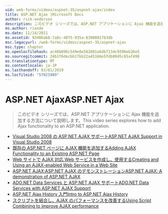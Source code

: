 ```yaml
---
uid: web-forms/videos/aspnet-35/aspnet-ajax/index
title: ASP.NET Ajax |Microsoft Docs
author: rick-anderson
description: このビデオ シリーズでは、ASP.NET アプリケーションに Ajax 機能を追加する方法について説明します。
ms.author: riande
ms.date: 11/14/2011
ms.assetid: 93486ab8-7a8c-4075-935a-83900817b3db
msc.legacyurl: /web-forms/videos/aspnet-35/aspnet-ajax
msc.type: chapter
ms.openlocfilehash: ac46b096c549e0e582801a6db7134c9396eb26e5
ms.sourcegitcommit: 24b1f6decbb17bb22a45166e5fdb0845c65af498
ms.translationtype: MT
ms.contentlocale: ja-JP
ms.lasthandoff: 03/01/2019
ms.locfileid: "57021989"
---
```

<a name="aspnet-ajax"></a><span data-ttu-id="138ec-103">ASP.NET Ajax</span><span class="sxs-lookup"><span data-stu-id="138ec-103">ASP.NET Ajax</span></span>
====================
> <span data-ttu-id="138ec-104">このビデオ シリーズでは、ASP.NET アプリケーションに Ajax 機能を追加する方法について説明します。</span><span class="sxs-lookup"><span data-stu-id="138ec-104">This video series explores how to add Ajax functionality to an ASP.NET application.</span></span>


- [<span data-ttu-id="138ec-105">Visual Studio 2008 の ASP.NET AJAX サポート</span><span class="sxs-lookup"><span data-stu-id="138ec-105">ASP.NET AJAX Support in Visual Studio 2008</span></span>](aspnet-ajax-support-in-visual-studio-2008.md)
- [<span data-ttu-id="138ec-106">既存の ASP.NET ページに AJAX 機能を追加する</span><span class="sxs-lookup"><span data-stu-id="138ec-106">Adding AJAX Functionality to an Existing ASP.NET Page</span></span>](adding-ajax-functionality-to-an-existing-aspnet-page.md)
- [<span data-ttu-id="138ec-107">Web サイトで AJAX 対応 Web サービスを作成し、使用する</span><span class="sxs-lookup"><span data-stu-id="138ec-107">Creating and Using an AJAX-enabled Web Service in a Web Site</span></span>](creating-and-using-an-ajax-enabled-web-service-in-a-web-site.md)
- [<span data-ttu-id="138ec-108">ASP.NET AJAX:ASP.NET AJAX のデモンストレーション</span><span class="sxs-lookup"><span data-stu-id="138ec-108">ASP.NET AJAX: A demonstration of ASP.NET AJAX</span></span>](aspnet-ajax-a-demonstration-of-aspnet-ajax.md)
- [<span data-ttu-id="138ec-109">ADO.NET Data Services と ASP.NET AJAX サポート</span><span class="sxs-lookup"><span data-stu-id="138ec-109">ADO.NET Data Services with ASP.NET AJAX Support</span></span>](adonet-data-services-with-aspnet-ajax-support.md)
- [<span data-ttu-id="138ec-110">ASP.NET Ajax History 入門</span><span class="sxs-lookup"><span data-stu-id="138ec-110">Intro to ASP.NET Ajax History</span></span>](introduction-to-aspnet-ajax-history.md)
- [<span data-ttu-id="138ec-111">スクリプトを結合し、AJAX のパフォーマンスを改善する</span><span class="sxs-lookup"><span data-stu-id="138ec-111">Using Script Combining to improve AJAX performance</span></span>](using-script-combining-to-improve-ajax-performance.md)
